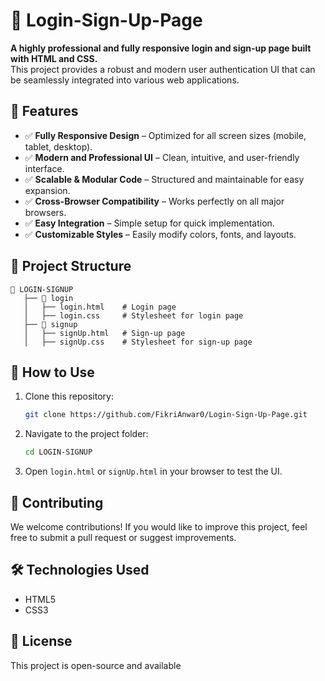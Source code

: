 # 🚀 Login-Sign-Up-Page

**A highly professional and fully responsive login and sign-up page built with HTML and CSS.**  
This project provides a robust and modern user authentication UI that can be seamlessly integrated into various web applications.

## 🌟 Features
- ✅ **Fully Responsive Design** – Optimized for all screen sizes (mobile, tablet, desktop).
- ✅ **Modern and Professional UI** – Clean, intuitive, and user-friendly interface.
- ✅ **Scalable & Modular Code** – Structured and maintainable for easy expansion.
- ✅ **Cross-Browser Compatibility** – Works perfectly on all major browsers.
- ✅ **Easy Integration** – Simple setup for quick implementation.
- ✅ **Customizable Styles** – Easily modify colors, fonts, and layouts.

## 📂 Project Structure
```
📁 LOGIN-SIGNUP
   ├── 📂 login
   │   ├── login.html    # Login page
   │   ├── login.css     # Stylesheet for login page
   ├── 📂 signup
   │   ├── signUp.html   # Sign-up page
   │   ├── signUp.css    # Stylesheet for sign-up page
```

## 🎯 How to Use
1. Clone this repository:
   ```bash
   git clone https://github.com/FikriAnwar0/Login-Sign-Up-Page.git
   ```
2. Navigate to the project folder:
   ```bash
   cd LOGIN-SIGNUP
   ```
3. Open `login.html` or `signUp.html` in your browser to test the UI.

## 📌 Contributing
We welcome contributions! If you would like to improve this project, feel free to submit a pull request or suggest improvements.

## 🛠️ Technologies Used
- HTML5
- CSS3

## 📜 License
This project is open-source and available
